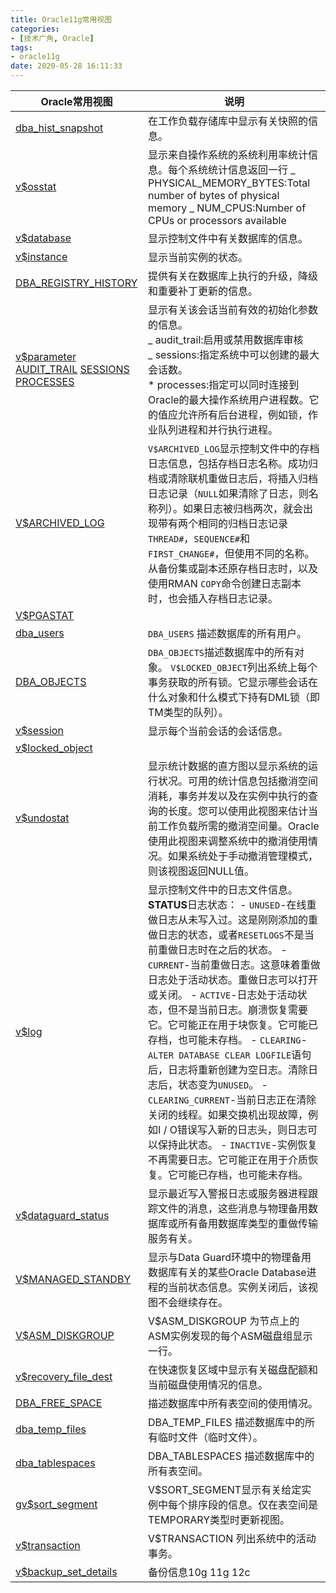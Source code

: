 ```yaml
---
title: Oracle11g常用视图
categories:
- [技术广角, Oracle]
tags:
- oracle11g
date: 2020-05-28 16:11:33
---
```


| Oracle常用视图                                                                                                                                                                                                                                                                                                                                                                              | 说明                                                                                                                                                                                                                                                                                                                                                                                                                                                                                                                                                                                                                                                                                              |
| ------------------------------------------------------------------------------------------------------------------------------------------------------------------------------------------------------------------------------------------------------------------------------------------------------------------------------------------------------------------------------------------- | ------------------------------------------------------------------------------------------------------------------------------------------------------------------------------------------------------------------------------------------------------------------------------------------------------------------------------------------------------------------------------------------------------------------------------------------------------------------------------------------------------------------------------------------------------------------------------------------------------------------------------------------------------------------------------------------------- |
| [dba_hist_snapshot](https://docs.oracle.com/cd/E11882_01/server.112/e40402/statviews_4045.htm#REFRN23442)                                                                                                                                                                                                                                                                                   | 在工作负载存储库中显示有关快照的信息。                                                                                                                                                                                                                                                                                                                                                                                                                                                                                                                                                                                                                                                            |
| [v$osstat](https://docs.oracle.com/cd/E11882_01/server.112/e40402/dynviews_2085.htm)                                                                                                                                                                                                                                                                                                        | 显示来自操作系统的系统利用率统计信息。每个系统统计信息返回一行 _ PHYSICAL_MEMORY_BYTES:Total number of bytes of physical memory _ NUM_CPUS:Number of CPUs or processors available                                                                                                                                                                                                                                                                                                                                                                                                                                                                                                                 |
| [v$database](https://docs.oracle.com/cd/E11882_01/server.112/e40402/dynviews_1097.htm#REFRN30047)                                                                                                                                                                                                                                                                                           | 显示控制文件中有关数据库的信息。                                                                                                                                                                                                                                                                                                                                                                                                                                                                                                                                                                                                                                                                  |
| [v$instance](https://docs.oracle.com/cd/E11882_01/server.112/e40402/dynviews_2002.htm)                                                                                                                                                                                                                                                                                                      | 显示当前实例的状态。                                                                                                                                                                                                                                                                                                                                                                                                                                                                                                                                                                                                                                                                              |
| [DBA_REGISTRY_HISTORY](https://docs.oracle.com/cd/E11882_01/server.112/e40402/statviews_4212.htm)                                                                                                                                                                                                                                                                                           | 提供有关在数据库上执行的升级，降级和重要补丁更新的信息。                                                                                                                                                                                                                                                                                                                                                                                                                                                                                                                                                                                                                                          |
| [v$parameter](https://docs.oracle.com/cd/E11882_01/server.112/e40402/dynviews_2087.htm#REFRN30176) [AUDIT_TRAIL](https://docs.oracle.com/cd/E11882_01/server.112/e40402/initparams017.htm#REFRN10006) [SESSIONS](https://docs.oracle.com/cd/E11882_01/server.112/e40402/initparams234.htm) [PROCESSES](https://docs.oracle.com/cd/E11882_01/server.112/e40402/initparams202.htm#REFRN10175) | 显示有关该会话当前有效的初始化参数的信息。 <br/> _ audit_trail:启用或禁用数据库审核 <br/>_ sessions:指定系统中可以创建的最大会话数。 <br/>\* processes:指定可以同时连接到Oracle的最大操作系统用户进程数。它的值应允许所有后台进程，例如锁，作业队列进程和并行执行进程。                                                                                                                                                                                                                                                                                                                                                                                                                           |
| [V$ARCHIVED_LOG](https://docs.oracle.com/cd/E11882_01/server.112/e40402/dynviews_1016.htm#REFRN30011)                                                                                                                                                                                                                                                                                       | `V$ARCHIVED_LOG`显示控制文件中的存档日志信息，包括存档日志名称。成功归档或清除联机重做日志后，将插入归档日志记录（`NULL`如果清除了日志，则名称列）。如果日志被归档两次，就会出现带有两个相同的归档日志记录`THREAD#`，`SEQUENCE#`和`FIRST_CHANGE#`，但使用不同的名称。从备份集或副本还原存档日志时，以及使用RMAN `COPY`命令创建日志副本时，也会插入存档日志记录。                                                                                                                                                                                                                                                                                                                                  |
| [V$PGASTAT](https://docs.oracle.com/cd/E11882_01/server.112/e40402/dynviews_2096.htm#REFRN30180)                                                                                                                                                                                                                                                                                            |                                                                                                                                                                                                                                                                                                                                                                                                                                                                                                                                                                                                                                                                                                   |
| [dba_users](https://docs.oracle.com/cd/E11882_01/server.112/e40402/statviews_5081.htm#REFRN23302)                                                                                                                                                                                                                                                                                           | `DBA_USERS` 描述数据库的所有用户。                                                                                                                                                                                                                                                                                                                                                                                                                                                                                                                                                                                                                                                                |
| [DBA_OBJECTS](https://docs.oracle.com/cd/E11882_01/server.112/e40402/statviews_1158.htm#i1583352)                                                                                                                                                                                                                                                                                           | `DBA_OBJECTS`描述数据库中的所有对象。 `V$LOCKED_OBJECT`列出系统上每个事务获取的所有锁。它显示哪些会话在什么对象和什么模式下持有DML锁（即TM类型的队列）。                                                                                                                                                                                                                                                                                                                                                                                                                                                                                                                                          |
| [v$session](https://docs.oracle.com/cd/E11882_01/server.112/e40402/dynviews_3016.htm)                                                                                                                                                                                                                                                                                                       | 显示每个当前会话的会话信息。                                                                                                                                                                                                                                                                                                                                                                                                                                                                                                                                                                                                                                                                      |
| [v$locked_object](https://docs.oracle.com/cd/E11882_01/server.112/e40402/dynviews_2030.htm#REFRN30125)                                                                                                                                                                                                                                                                                      |                                                                                                                                                                                                                                                                                                                                                                                                                                                                                                                                                                                                                                                                                                   |
| [v$undostat](https://docs.oracle.com/cd/E11882_01/server.112/e40402/dynviews_3118.htm#REFRN30295)                                                                                                                                                                                                                                                                                           | 显示统计数据的直方图以显示系统的运行状况。可用的统计信息包括撤消空间消耗，事务并发以及在实例中执行的查询的长度。您可以使用此视图来估计当前工作负载所需的撤消空间量。Oracle使用此视图来调整系统中的撤消使用情况。如果系统处于手动撤消管理模式，则该视图返回NULL值。                                                                                                                                                                                                                                                                                                                                                                                                                                |
| [v$log](https://docs.oracle.com/cd/E11882_01/server.112/e40402/dynviews_2031.htm)                                                                                                                                                                                                                                                                                                           | 显示控制文件中的日志文件信息。 **STATUS**日志状态： - `UNUSED`-在线重做日志从未写入过。这是刚刚添加的重做日志的状态，或者`RESETLOGS`不是当前重做日志时在之后的状态。 - `CURRENT`-当前重做日志。这意味着重做日志处于活动状态。重做日志可以打开或关闭。 - `ACTIVE`-日志处于活动状态，但不是当前日志。崩溃恢复需要它。它可能正在用于块恢复。它可能已存档，也可能未存档。 - `CLEARING`- `ALTER DATABASE CLEAR LOGFILE`语句后，日志将重新创建为空日志。清除日志后，状态变为`UNUSED`。 - `CLEARING_CURRENT`-当前日志正在清除关闭的线程。如果交换机出现故障，例如I / O错误写入新的日志头，则日志可以保持此状态。 - `INACTIVE`-实例恢复不再需要日志。它可能正在用于介质恢复。它可能已存档，也可能未存档。 |
| [v$dataguard_status](https://docs.oracle.com/cd/E11882_01/server.112/e40402/dynviews_1105.htm)                                                                                                                                                                                                                                                                                              | 显示最近写入警报日志或服务器进程跟踪文件的消息，这些消息与物理备用数据库或所有备用数据库类型的重做传输服务有关。                                                                                                                                                                                                                                                                                                                                                                                                                                                                                                                                                                                  |
| [V$MANAGED_STANDBY](https://docs.oracle.com/cd/E11882_01/server.112/e40402/dynviews_2050.htm)                                                                                                                                                                                                                                                                                               | 显示与Data Guard环境中的物理备用数据库有关的某些Oracle Database进程的当前状态信息。实例关闭后，该视图不会继续存在。                                                                                                                                                                                                                                                                                                                                                                                                                                                                                                                                                                               |
| [V$ASM_DISKGROUP](https://docs.oracle.com/cd/E11882_01/server.112/e40402/dynviews_1027.htm#REFRN30171)                                                                                                                                                                                                                                                                                      | V$ASM_DISKGROUP 为节点上的ASM实例发现的每个ASM磁盘组显示一行。                                                                                                                                                                                                                                                                                                                                                                                                                                                                                                                                                                                                                                    |
| [v$recovery_file_dest](https://docs.oracle.com/cd/E11882_01/server.112/e40402/dynviews_2125.htm)                                                                                                                                                                                                                                                                                            | 在快速恢复区域中显示有关磁盘配额和当前磁盘使用情况的信息。                                                                                                                                                                                                                                                                                                                                                                                                                                                                                                                                                                                                                                        |
| [DBA_FREE_SPACE](https://docs.oracle.com/cd/E11882_01/server.112/e40402/statviews_3194.htm#REFRN23076)                                                                                                                                                                                                                                                                                      | 描述数据库中所有表空间的使用情况。                                                                                                                                                                                                                                                                                                                                                                                                                                                                                                                                                                                                                                                                |
| [dba_temp_files](https://docs.oracle.com/cd/E11882_01/server.112/e40402/statviews_5061.htm)                                                                                                                                                                                                                                                                                                 | DBA_TEMP_FILES 描述数据库中的所有临时文件（临时文件）。                                                                                                                                                                                                                                                                                                                                                                                                                                                                                                                                                                                                                                           |
| [dba_tablespaces](https://docs.oracle.com/cd/E11882_01/server.112/e40402/statviews_5060.htm#REFRN23287)                                                                                                                                                                                                                                                                                     | DBA_TABLESPACES 描述数据库中的所有表空间。                                                                                                                                                                                                                                                                                                                                                                                                                                                                                                                                                                                                                                                        |
| [gv$sort_segment](https://docs.oracle.com/cd/E11882_01/server.112/e40402/dynviews_3041.htm)                                                                                                                                                                                                                                                                                                 | V$SORT_SEGMENT显示有关给定实例中每个排序段的信息。仅在表空间是TEMPORARY类型时更新视图。                                                                                                                                                                                                                                                                                                                                                                                                                                                                                                                                                                                                           |
| [v$transaction](https://docs.oracle.com/cd/E11882_01/server.112/e40402/dynviews_3114.htm)                                                                                                                                                                                                                                                                                                   | V$TRANSACTION 列出系统中的活动事务。                                                                                                                                                                                                                                                                                                                                                                                                                                                                                                                                                                                                                                                              |
| [v$backup_set_details](https://docs.oracle.com/cd/E11882_01/server.112/e40402/dynviews_1062.htm#REFRN30371)                                                                                                                                                                                                                                                                                 | 备份信息10g 11g 12c                                                                                                                                                                                                                                                                                                                                                                                                                                                                                                                                                                                                                                                                               |
